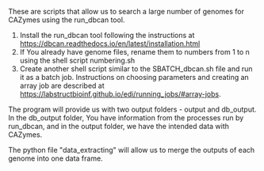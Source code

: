 These are scripts that allow us to search a large number of genomes for CAZymes using the run_dbcan tool.

   1. Install the run_dbcan tool following the instructions at https://dbcan.readthedocs.io/en/latest/installation.html
   2.  If You already have genome files, rename them to numbers from 1 to n using the shell script numbering.sh
   3.  Create another shell script similar to the SBATCH_dbcan.sh file and run it as a batch job. Instructions on choosing parameters and creating an array job are described at https://labstructbioinf.github.io/edi/running_jobs/#array-jobs.

The program will provide us with two output folders - output and db_output. In the db_output folder, You have information from the processes run by run_dbcan, and in the output folder, we have the intended data with CAZymes.

The python file "data_extracting" will allow us to merge the outputs of each genome into one data frame.
